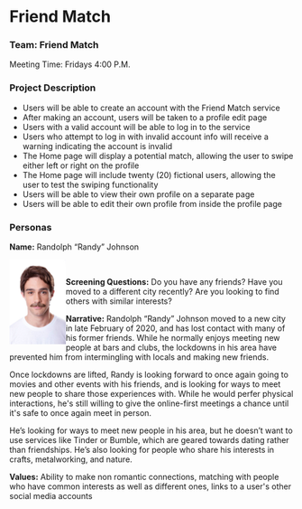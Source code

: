 # Friend Match
### Team: Friend Match

Meeting Time: Fridays 4:00 P.M.

### Project Description

- Users will be able to create an account with the Friend Match service
- After making an account, users will be taken to a profile edit page
- Users with a valid account will be able to log in to the service
- Users who attempt to log in with invalid account info will receive a warning indicating the account is invalid
- The Home page will display a potential match, allowing the user to swipe either left or right on the profile
- The Home page will include twenty (20) fictional users, allowing the user to test the swiping functionality
- Users will be able to view their own profile on a separate page
- Users will be able to edit their own profile from inside the profile page



### Personas
**Name:** Randolph “Randy” Johnson

<img src="randy.png" width="100" align="left" />
<br/>

**Screening Questions:**
Do you have any friends?
Have you moved to a different city recently?
Are you looking to find others with similar interests?

**Narrative:**
Randolph “Randy” Johnson moved to a new city in late February of 2020, and has lost contact with many of his former friends. While he normally enjoys meeting new people at bars and clubs, the lockdowns in his area have prevented him from intermingling with locals and making new friends.

Once lockdowns are lifted, Randy is looking forward to once again going to movies and other events with his friends, and is looking for ways to meet new people to share those experiences with. While he would perfer physical interactions, he's still willing to give the online-first meetings a chance until it's safe to once again meet in person.

He’s looking for ways to meet new people in his area, but he doesn’t want to use services like Tinder or Bumble, which are geared towards dating rather than friendships. He’s also looking for people who share his interests in crafts, metalworking, and nature. 

**Values:**
Ability to make non romantic connections, matching with people who have common interests as well as different ones, links to a user's other social media accounts
